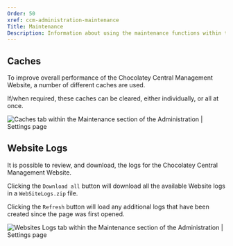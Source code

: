 ```yaml
---
Order: 50
xref: ccm-administration-maintenance
Title: Maintenance
Description: Information about using the maintenance functions within the Chocolatey Central Management Administration section.
---
```


## Caches

To improve overall performance of the Chocolatey Central Management Website, a number of different caches are used.

If/when required, these caches can be cleared, either individually, or all at once.

![Caches tab within the Maintenance section of the Administration | Settings page](/assets/images/ccm-playwright/administration/maintenance/left-menu-active.png)

## Website Logs

It is possible to review, and download, the logs for the Chocolatey Central Management Website.

Clicking the `Download all` button will download all the available Website logs in a `WebSiteLogs.zip` file.

Clicking the `Refresh` button will load any additional logs that have been created since the page was first opened.

![Websites Logs tab within the Maintenance section of the Administration | Settings page](/assets/images/ccm-playwright/administration/maintenance/tab-website-logs.png)